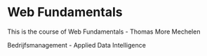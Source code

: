 # Web Fundamentals

This is the course of Web Fundamentals - Thomas More Mechelen

Bedrijfsmanagement - Applied Data Intelligence
